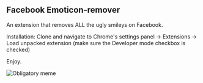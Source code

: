 ## Facebook Emoticon-remover

An extension that removes ALL the ugly smileys on Facebook.

Installation: Clone and navigate to Chrome's settings panel -> Extensions -> Load unpacked extension (make sure the Developer mode checkbox is checked)

Enjoy.

![Obligatory meme](http://i.qkme.me/3rcoce.jpg)
